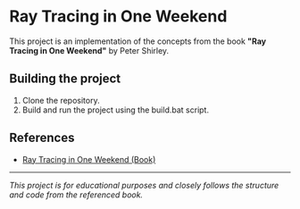 # Ray Tracing in One Weekend

This project is an implementation of the concepts from the book **"Ray Tracing in One Weekend"** by Peter Shirley.

## Building the project

1. Clone the repository.
2. Build and run the project using the build.bat script.

## References

- [Ray Tracing in One Weekend (Book)](https://raytracing.github.io/books/RayTracingInOneWeekend.html)

---

*This project is for educational purposes and closely follows the structure and code from the referenced book.*